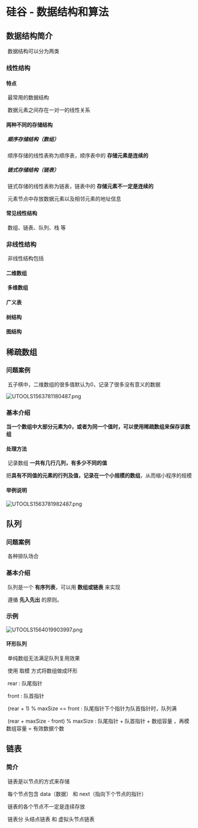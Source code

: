 # 硅谷 - 数据结构和算法

## 数据结构简介

​	数据结构可以分为两类

### 	线性结构

#### 		特点

​			最常用的数据结构

​			数据元素之间存在一对一的线性关系

#### 		两种不同的存储结构

##### ​			顺序存储结构（数组）

​				顺序存储的线性表称为顺序表，顺序表中的 **存储元素是连续的**

##### ​			链式存储结构（链表）

​				链式存储的线性表称为链表，链表中的 **存储元素不一定是连续的**

​				元素节点中存放数据元素以及相邻元素的地址信息	

#### 		常见线性结构

​			数组、链表、队列、栈 等

### 	非线性结构

​		非线性结构包括

#### 		二维数组

#### ​		多维数组

#### 		广义表

#### 		树结构

#### 		图结构

## 稀疏数组

### 	问题案例

​		五子棋中，二维数组的很多值默认为0，记录了很多没有意义的数据

![UTOOLS1563781180487.png](https://i.loli.net/2019/07/22/5d35683e7251b52307.png)	

### 	基本介绍

​		**当一个数组中大部分元素为0，或者为同一个值时，可以使用稀疏数组来保存该数组**

#### 		处理方法

​			记录数组 **一共有几行几列，有多少不同的值**

​			把**具有不同值的元素的行列及值，记录在一个小规模的数组**，从而缩小程序的规模

#### 		举例说明

![UTOOLS1563781982487.png](https://i.loli.net/2019/07/22/5d356b603ee1e59205.png)

## 队列

### 	问题案例

​		各种排队场合

### 	基本介绍

​		队列是一个 **有序列表**，可以用 **数组或链表** 来实现

​		遵循 **先入先出** 的原则。

### 	示例

![UTOOLS1564019903997.png](https://i.loli.net/2019/07/25/5d390cc1edbf041760.png)

#### 	环形队列

​		单纯数组无法满足队列复用效果

​		使用 取模 方式将数组做成环形

​		rear : 队尾指针

​		front : 队首指针

​		(rear + 1) % maxSize == front   :  队尾指针下个指针为队首指针时，队列满

​		(rear + maxSize - front) % maxSize : 队尾指针 + 队首指针 + 数组容量 ，再模数组容量 = 有效数据个数

## 链表

### 	简介

​		链表是以节点的方式来存储

​		每个节点包含 data（数据） 和 next（指向下个节点的指针）

​		链表的各个节点不一定是连续存放	

​		链表分 头结点链表 和 虚拟头节点链表

